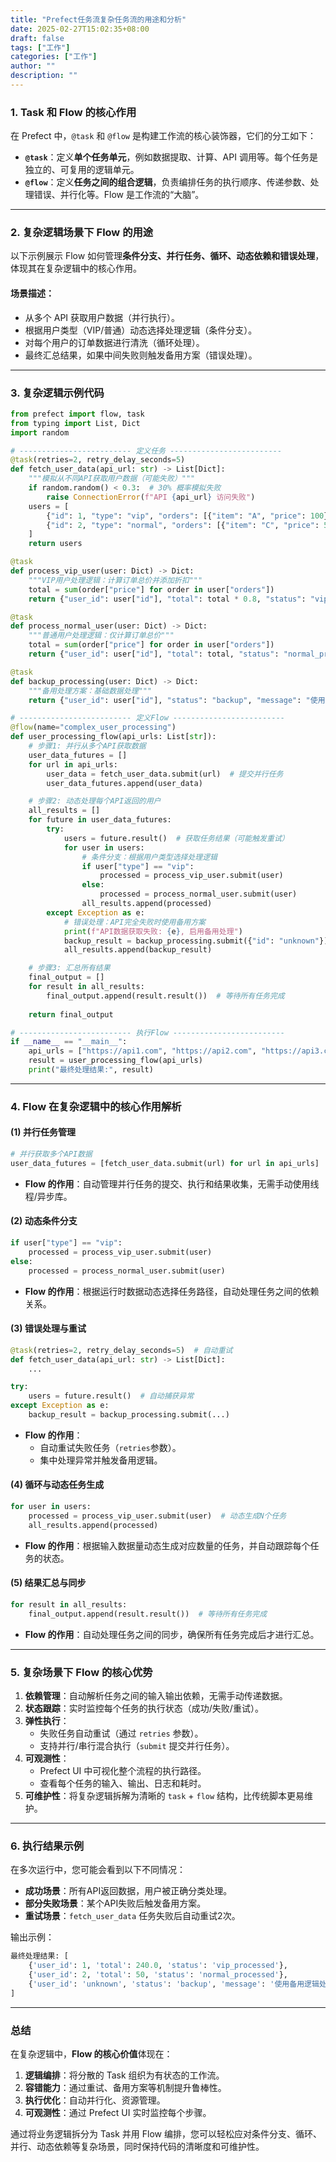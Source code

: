 ```yaml
---
title: "Prefect任务流复杂任务流的用途和分析"
date: 2025-02-27T15:02:35+08:00
draft: false
tags: ["工作"]
categories: ["工作"]
author: ""
description: ""
--- 
```



### **1. Task 和 Flow 的核心作用**
在 Prefect 中，`@task` 和 `@flow` 是构建工作流的核心装饰器，它们的分工如下：

- **`@task`**：定义**单个任务单元**，例如数据提取、计算、API 调用等。每个任务是独立的、可复用的逻辑单元。
- **`@flow`**：定义**任务之间的组合逻辑**，负责编排任务的执行顺序、传递参数、处理错误、并行化等。Flow 是工作流的“大脑”。

---

### **2. 复杂逻辑场景下 Flow 的用途**
以下示例展示 Flow 如何管理**条件分支、并行任务、循环、动态依赖和错误处理**，体现其在复杂逻辑中的核心作用。

#### **场景描述**：
- 从多个 API 获取用户数据（并行执行）。
- 根据用户类型（VIP/普通）动态选择处理逻辑（条件分支）。
- 对每个用户的订单数据进行清洗（循环处理）。
- 最终汇总结果，如果中间失败则触发备用方案（错误处理）。

---

### **3. 复杂逻辑示例代码**
```python
from prefect import flow, task
from typing import List, Dict
import random

# ------------------------- 定义任务 -------------------------
@task(retries=2, retry_delay_seconds=5)
def fetch_user_data(api_url: str) -> List[Dict]:
    """模拟从不同API获取用户数据（可能失败）"""
    if random.random() < 0.3:  # 30% 概率模拟失败
        raise ConnectionError(f"API {api_url} 访问失败")
    users = [
        {"id": 1, "type": "vip", "orders": [{"item": "A", "price": 100}, {"item": "B", "price": 200}]},
        {"id": 2, "type": "normal", "orders": [{"item": "C", "price": 50}]}
    ]
    return users

@task
def process_vip_user(user: Dict) -> Dict:
    """VIP用户处理逻辑：计算订单总价并添加折扣"""
    total = sum(order["price"] for order in user["orders"])
    return {"user_id": user["id"], "total": total * 0.8, "status": "vip_processed"}

@task
def process_normal_user(user: Dict) -> Dict:
    """普通用户处理逻辑：仅计算订单总价"""
    total = sum(order["price"] for order in user["orders"])
    return {"user_id": user["id"], "total": total, "status": "normal_processed"}

@task
def backup_processing(user: Dict) -> Dict:
    """备用处理方案：基础数据处理"""
    return {"user_id": user["id"], "status": "backup", "message": "使用备用逻辑处理"}

# ------------------------- 定义Flow -------------------------
@flow(name="complex_user_processing")
def user_processing_flow(api_urls: List[str]):
    # 步骤1: 并行从多个API获取数据
    user_data_futures = []
    for url in api_urls:
        user_data = fetch_user_data.submit(url)  # 提交并行任务
        user_data_futures.append(user_data)

    # 步骤2: 动态处理每个API返回的用户
    all_results = []
    for future in user_data_futures:
        try:
            users = future.result()  # 获取任务结果（可能触发重试）
            for user in users:
                # 条件分支：根据用户类型选择处理逻辑
                if user["type"] == "vip":
                    processed = process_vip_user.submit(user)
                else:
                    processed = process_normal_user.submit(user)
                all_results.append(processed)
        except Exception as e:
            # 错误处理：API完全失败时使用备用方案
            print(f"API数据获取失败: {e}, 启用备用处理")
            backup_result = backup_processing.submit({"id": "unknown"})
            all_results.append(backup_result)

    # 步骤3: 汇总所有结果
    final_output = []
    for result in all_results:
        final_output.append(result.result())  # 等待所有任务完成
    
    return final_output

# ------------------------- 执行Flow -------------------------
if __name__ == "__main__":
    api_urls = ["https://api1.com", "https://api2.com", "https://api3.com"]
    result = user_processing_flow(api_urls)
    print("最终处理结果:", result)
```

---

### **4. Flow 在复杂逻辑中的核心作用解析**

#### **(1) 并行任务管理**
```python
# 并行获取多个API数据
user_data_futures = [fetch_user_data.submit(url) for url in api_urls]
```
- **Flow 的作用**：自动管理并行任务的提交、执行和结果收集，无需手动使用线程/异步库。

#### **(2) 动态条件分支**
```python
if user["type"] == "vip":
    processed = process_vip_user.submit(user)
else:
    processed = process_normal_user.submit(user)
```
- **Flow 的作用**：根据运行时数据动态选择任务路径，自动处理任务之间的依赖关系。

#### **(3) 错误处理与重试**
```python
@task(retries=2, retry_delay_seconds=5)  # 自动重试
def fetch_user_data(api_url: str) -> List[Dict]:
    ...

try:
    users = future.result()  # 自动捕获异常
except Exception as e:
    backup_result = backup_processing.submit(...)
```
- **Flow 的作用**：
  - 自动重试失败任务（`retries`参数）。
  - 集中处理异常并触发备用逻辑。

#### **(4) 循环与动态任务生成**
```python
for user in users:
    processed = process_vip_user.submit(user)  # 动态生成N个任务
    all_results.append(processed)
```
- **Flow 的作用**：根据输入数据量动态生成对应数量的任务，并自动跟踪每个任务的状态。

#### **(5) 结果汇总与同步**
```python
for result in all_results:
    final_output.append(result.result())  # 等待所有任务完成
```
- **Flow 的作用**：自动处理任务之间的同步，确保所有任务完成后才进行汇总。

---

### **5. 复杂场景下 Flow 的核心优势**
1. **依赖管理**：自动解析任务之间的输入输出依赖，无需手动传递数据。
2. **状态跟踪**：实时监控每个任务的执行状态（成功/失败/重试）。
3. **弹性执行**：
   - 失败任务自动重试（通过 `retries` 参数）。
   - 支持并行/串行混合执行（`submit` 提交并行任务）。
4. **可观测性**：
   - Prefect UI 中可视化整个流程的执行路径。
   - 查看每个任务的输入、输出、日志和耗时。
5. **可维护性**：将复杂逻辑拆解为清晰的 `task` + `flow` 结构，比传统脚本更易维护。

---

### **6. 执行结果示例**
在多次运行中，您可能会看到以下不同情况：
- **成功场景**：所有API返回数据，用户被正确分类处理。
- **部分失败场景**：某个API失败后触发备用方案。
- **重试场景**：`fetch_user_data` 任务失败后自动重试2次。

输出示例：
```python
最终处理结果: [
    {'user_id': 1, 'total': 240.0, 'status': 'vip_processed'},
    {'user_id': 2, 'total': 50, 'status': 'normal_processed'},
    {'user_id': 'unknown', 'status': 'backup', 'message': '使用备用逻辑处理'}
]
```

---

### **总结**
在复杂逻辑中，**Flow 的核心价值**体现在：
1. **逻辑编排**：将分散的 Task 组织为有状态的工作流。
2. **容错能力**：通过重试、备用方案等机制提升鲁棒性。
3. **执行优化**：自动并行化、资源管理。
4. **可观测性**：通过 Prefect UI 实时监控每个步骤。

通过将业务逻辑拆分为 Task 并用 Flow 编排，您可以轻松应对条件分支、循环、并行、动态依赖等复杂场景，同时保持代码的清晰度和可维护性。